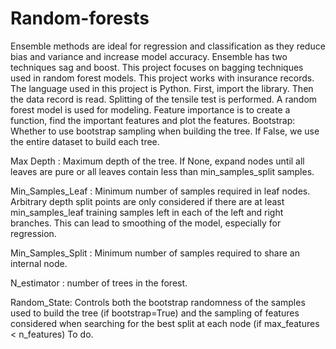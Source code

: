 # Random-forests
Ensemble methods are ideal for regression and classification as they reduce bias and variance and increase model accuracy. Ensemble has two techniques sag and boost. This project focuses on bagging techniques used in random forest models.  This project works with insurance records. The language used in this project is Python. First, import the library. Then the data record is read. Splitting of the tensile test is performed. A random forest model is used for modeling. Feature importance is to create a function, find the important features and plot the features. 
Bootstrap:
Whether to use bootstrap sampling when building the tree. If False, we use the entire dataset to build each tree.

Max Depth :
Maximum depth of the tree. If None, expand nodes until all leaves are pure or all leaves contain less than min_samples_split samples.

Min_Samples_Leaf :
Minimum number of samples required in leaf nodes. Arbitrary depth split points are only considered if there are at least min_samples_leaf training samples left in each of the left and right branches. This can lead to smoothing of the model, especially for regression.

Min_Samples_Split :
Minimum number of samples required to share an internal node.

N_estimator :
number of trees in the forest.

Random_State:
Controls both the bootstrap randomness of the samples used to build the tree (if bootstrap=True) and the sampling of features considered when searching for the best split at each node (if max_features < n_features) To do. 
